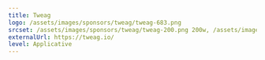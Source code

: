 ```yaml
---
title: Tweag
logo: /assets/images/sponsors/tweag/tweag-683.png
srcset: /assets/images/sponsors/tweag/tweag-200.png 200w, /assets/images/sponsors/tweag/tweag-400.png 400w, /assets/images/sponsors/tweag/tweag-683.png 683w
externalUrl: https://tweag.io/
level: Applicative
---
```

